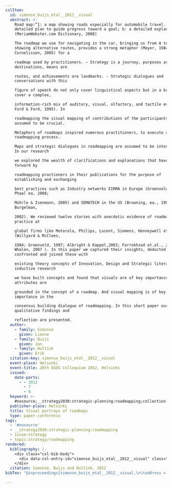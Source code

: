 ```yaml
---
cslItem:
  id: simonse_buijs_etal__2012__visual
  abstract: >-
    Road map:”1: a map showing roads especially for automobile travel. 2. a : a
    detailed plan to guide progress toward a goal; b: a detailed explanation.
    (MeriamWebster.com Dictionary, 2008)

    The roadmap we use for navigating in the car, bringing us from A to B,
    showing alternative routes, provides a strong metaphor (Meyer, 1984;
    Cornelissen, 2005) for a

    roadmap used by practitioners. – Strategy is a journey, purposes are
    destinations, means are

    routes, and achievements are landmarks. - Strategic dialogues and
    conversations with this

    figure of speech do not only cover linguistical aspects but in a broad view
    cover a complex,

    information-rich mix of auditory, visual, olfactory, and tactile events (
    Ford & Ford, 1995). In

    roadmapping the visual mapping of contributions of the participants is
    assumed to be crucial.

    Metaphors of roadmaps inspired numerous practitioners, to execute a
    roadmapping process.

    Maps and strategic dialogues in roadmapping are assumed to be interrelated.
    In our research

    we explored the wealth of clarifications and explanations that have been put
    forward by

    roadmapping practioners in their publications for the purpose of
    establishing and exchanging

    best practices such as Industry networks EIRMA in Europe (Groenveld, 1997;
    Phaal ea, 2008;

    Mohrle & Isenmann, 2005) and SEMATECH in the US (Browning, ea., 1995;
    Burgelman,

    2002). We reviewed twelve stories with anecdotic evidence of roadmapping
    practice at

    global firms like Motorola, Philips, Lucent, Siemens, Honneywell etc.
    (Willyard & McClees,

    1984; Groenveld, 1997; Albright & Kappel,2003; Farrokhzad et.al., 2005;
    Whalen, 2007 ). In this paper we captured their insights, deducted,
    confronted and joined these with

    existing theory concepts of Innovation, Design and Strategic literature. By
    inductive research

    we have built concepts and found that visuals are of key importance. Visual
    attributes are

    grounded in the concept of a roadmap. And visual mapping is of key
    importance in the

    consensus building dialogue of roadmapping. In this short paper our
    qualitative findings and

    reflection are presented.
  author:
    - family: Simonse
      given: Lianne
    - family: Buijs
      given: Jan
    - family: Hultink
      given: Erik
  citation-key: simonse_buijs_etal__2012__visual
  event-place: Helsinki
  event-title: 28th EGOS Colloquium 2012, Helsinki
  issued:
    date-parts:
      - - 2012
        - 7
        - 6
  keyword: >-
    #nosource;__strategy2030:strategic-planning:roadmapping;collection::strategy::roadmapping
  publisher-place: Helsinki
  title: Visual portrays of roadmaps
  type: paper-conference
tags:
  - '#nosource'
  - __strategy2030:strategic-planning:roadmapping
  - issue:strategy
  - topic:strategy/roadmapping
rendered:
  bibliography: |-
    <div class="csl-bib-body">
      <div data-csl-entry-id="simonse_buijs_etal__2012__visual" class="csl-entry">Simonse, L., Buijs, J. and Hultink, E. 2012 “Visual portrays of roadmaps,” in. <i>28th EGOS Colloquium 2012, Helsinki</i>, Helsinki.</div>
    </div>
  citation: Simonse, Buijs and Hultink, 2012
bibTex: "@inproceedings{simonse_buijs_etal__2012__visual,\n\taddress = {Helsinki},\n\tauthor = {Simonse, Lianne and Buijs, Jan and Hultink, Erik},\n\tyear = {2012},\n\tmonth = {jul 6},\n\ttitle = {Visual portrays of roadmaps},\n}\n\n"

---
```

